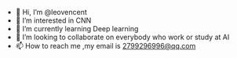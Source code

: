 - 👋 Hi, I’m @leovencent
- 👀 I’m interested in CNN
- 🌱 I’m currently learning Deep learning
- 💞️ I’m looking to collaborate on everybody who work or study at AI
- 📫 How to reach me ,my email is 2799296996@qq.com


<!---
leovencent/leovencent is a ✨ special ✨ repository because its `README.md` (this file) appears on your GitHub profile.
You can click the Preview link to take a look at your changes.
--->
